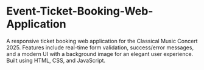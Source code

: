 # Event-Ticket-Booking-Web-Application
A responsive ticket booking web application for the Classical Music Concert 2025. Features include real-time form validation, success/error messages, and a modern UI with a background image for an elegant user experience. Built using HTML, CSS, and JavaScript.
